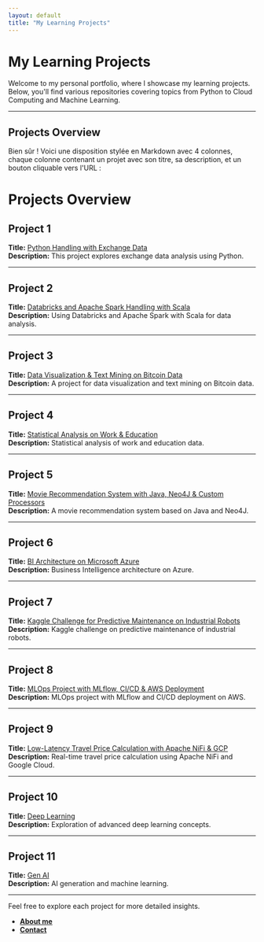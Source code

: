 ```yaml
---
layout: default
title: "My Learning Projects"
---
```


# My Learning Projects

Welcome to my personal portfolio, where I showcase my learning projects. Below, you'll find various repositories covering topics from Python to Cloud Computing and Machine Learning.

---

## Projects Overview

Bien sûr ! Voici une disposition stylée en Markdown avec 4 colonnes, chaque colonne contenant un projet avec son titre, sa description, et un bouton cliquable vers l'URL :


# Projects Overview

## Project 1
**Title:** [Python Handling with Exchange Data](https://github.com/mriusero/projet-python)  
**Description:** This project explores exchange data analysis using Python.

---

## Project 2
**Title:** [Databricks and Apache Spark Handling with Scala](https://github.com/mriusero/projet-cloud-1)  
**Description:** Using Databricks and Apache Spark with Scala for data analysis.

---

## Project 3
**Title:** [Data Visualization & Text Mining on Bitcoin Data](https://github.com/mriusero/projet-sda-dash-streamlit)  
**Description:** A project for data visualization and text mining on Bitcoin data.

---

## Project 4
**Title:** [Statistical Analysis on Work & Education](https://github.com/mriusero/projet-statistique)  
**Description:** Statistical analysis of work and education data.

---

## Project 5
**Title:** [Movie Recommendation System with Java, Neo4J & Custom Processors](https://github.com/mriusero/projet-cloud-2)  
**Description:** A movie recommendation system based on Java and Neo4J.

---

## Project 6
**Title:** [BI Architecture on Microsoft Azure](https://github.com/mriusero/projet-BI)  
**Description:** Business Intelligence architecture on Azure.

---

## Project 7
**Title:** [Kaggle Challenge for Predictive Maintenance on Industrial Robots](https://github.com/mriusero/projet-sda-machine-learning)  
**Description:** Kaggle challenge on predictive maintenance of industrial robots.

---

## Project 8
**Title:** [MLOps Project with MLflow, CI/CD & AWS Deployment](https://github.com/mriusero/projet-sda-mlops)  
**Description:** MLOps project with MLflow and CI/CD deployment on AWS.

---

## Project 9
**Title:** [Low-Latency Travel Price Calculation with Apache NiFi & GCP](https://github.com/mriusero/projet-sda-cloud-3)  
**Description:** Real-time travel price calculation using Apache NiFi and Google Cloud.

---

## Project 10
**Title:** [Deep Learning](https://github.com/mriusero/to-create)  
**Description:** Exploration of advanced deep learning concepts.

---

## Project 11
**Title:** [Gen AI](https://github.com/mriusero/to-create)  
**Description:** AI generation and machine learning.

---

Feel free to explore each project for more detailed insights.

* **[About me](pages/about.md)** 
* **[Contact](pages/about.md)**
